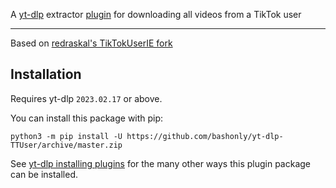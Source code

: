 A [yt-dlp](https://github.com/yt-dlp/yt-dlp) extractor [plugin](https://github.com/yt-dlp/yt-dlp#plugins) for downloading all videos from a TikTok user

---

Based on [redraskal's TikTokUserIE fork](https://github.com/redraskal/yt-dlp/tree/fix/tiktok-user)

## Installation

Requires yt-dlp `2023.02.17` or above.

You can install this package with pip:
```
python3 -m pip install -U https://github.com/bashonly/yt-dlp-TTUser/archive/master.zip
```

See [yt-dlp installing plugins](https://github.com/yt-dlp/yt-dlp#installing-plugins) for the many other ways this plugin package can be installed.
